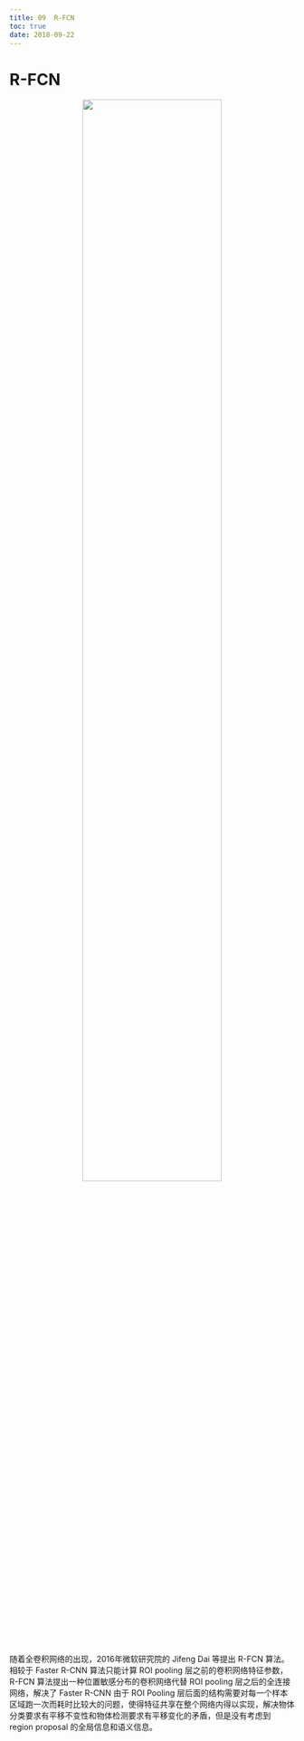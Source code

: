 ```yaml
---
title: 09  R-FCN
toc: true
date: 2018-09-22
---
```


# R-FCN

<p align="center">
    <img width="70%" height="70%" src="http://images.iterate.site/blog/image/180922/dmK3lb8A3h.png?imageslim">
</p>



随着全卷积网络的出现，2016年微软研究院的 Jifeng Dai 等提出 R-FCN 算法。相较于 Faster R-CNN 算法只能计算 ROI pooling 层之前的卷积网络特征参数，R-FCN 算法提出一种位置敏感分布的卷积网络代替 ROI pooling 层之后的全连接网络，解决了 Faster R-CNN 由于 ROI
Pooling 层后面的结构需要对每一个样本区域跑一次而耗时比较大的问题，使得特征共享在整个网络内得以实现，解决物体分类要求有平移不变性和物体检测要求有平移变化的矛盾，但是没有考虑到 region proposal 的全局信息和语义信息。
